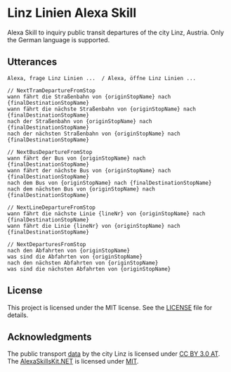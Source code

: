 # Linz Linien Alexa Skill
Alexa Skill to inquiry public transit departures of the city Linz, Austria. Only the German language is supported.

## Utterances
```
Alexa, frage Linz Linien ...  / Alexa, öffne Linz Linien ... 

// NextTramDepartureFromStop
wann fährt die Straßenbahn von {originStopName} nach {finalDestinationStopName}
wann fährt die nächste Straßenbahn von {originStopName} nach {finalDestinationStopName}
nach der Straßenbahn von {originStopName} nach {finalDestinationStopName}
nach der nächsten Straßenbahn von {originStopName} nach {finalDestinationStopName}

// NextBusDepartureFromStop
wann fährt der Bus von {originStopName} nach {finalDestinationStopName}
wann fährt der nächste Bus von {originStopName} nach {finalDestinationStopName}
nach dem Bus von {originStopName} nach {finalDestinationStopName}
nach dem nächsten Bus von {originStopName} nach {finalDestinationStopName}

// NextLineDepartureFromStop
wann fährt die nächste Linie {lineNr} von {originStopName} nach {finalDestinationStopName}
wann fährt die Linie {lineNr} von {originStopName} nach {finalDestinationStopName}

// NextDeparturesFromStop
nach den Abfahrten von {originStopName}
was sind die Abfahrten von {originStopName}
nach den nächsten Abfahrten von {originStopName}
was sind die nächsten Abfahrten von {originStopName}
```


## License
This project is licensed under the MIT license. See the [LICENSE](LICENSE) file for details.

## Acknowledgments
The public transport [data](https://www.data.gv.at/katalog/dataset/9faa1734-607f-4bfd-b8c9-c5692bf37d55) by the city Linz is licensed under [CC BY 3.0 AT](https://creativecommons.org/licenses/by/3.0/at/deed.en).  
The [AlexaSkillsKit.NET](https://github.com/AreYouFreeBusy/AlexaSkillsKit.NET) is licensed under [MIT](https://github.com/AreYouFreeBusy/AlexaSkillsKit.NET/blob/master/LICENSE).
